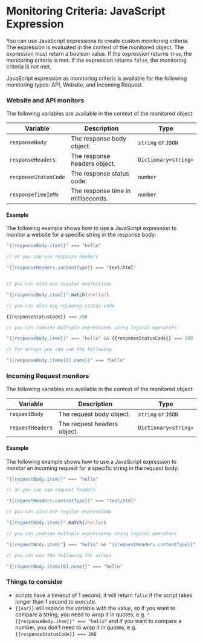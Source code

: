 # Monitoring Criteria: JavaScript Expression

You can use JavaScript expressions to create custom monitoring criteria. The expression is evaluated in the context of the monitored object. The expression must return a boolean value. If the expression returns `true`, the monitoring criteria is met. If the expression returns `false`, the monitoring criteria is not met.

JavaScript expression as monitoring criteria is available for the following monitoring types: API, Website, and Incoming Request. 

### Website and API monitors

The following variables are available in the context of the monitored object:

| Variable | Description | Type |
| --- | --- | --- |
| `responseBody` | The response body object. | `string` or `JSON` |
| `responseHeaders` | The response headers object. | `Dictionary<string>` |
| `responseStatusCode` | The response status code. | `number` |
| `responseTimeInMs` | The response time in milliseconds. | `number` |

#### Example

The following example shows how to use a JavaScript expression to monitor a website for a specific string in the response body:

```javascript
"{{responseBody.item}}" === "hello"

// or you can use response headers

"{{responseHeaders.contentType}} === "text/html"


// you can also use regular expressions

"{{responseBody.item}}".match(/hello/)

// you can also use response status code

{{responseStatusCode}} === 200

// you can combine multiple expressions using logical operators

"{{responseBody.item}}" === "hello" && {{responseStatusCode}} === 200

// for arrays you can use the following

"{{responseBody.items[0].name}}" === "hello"
```

### Incoming Request monitors

The following variables are available in the context of the monitored object:

| Variable | Description | Type |
| --- | --- | --- |
| `requestBody` | The request body object. | `string` or `JSON` |
| `requestHeaders` | The request headers object. | `Dictionary<string>` |


#### Example

The following example shows how to use a JavaScript expression to monitor an incoming request for a specific string in the request body:

```javascript
"{{requestBody.item}}" === "hello"

// or you can use request headers

"{{requestHeaders.contentType}}" === "text/html"

// you can also use regular expressions

"{{requestBody.item}}".match(/hello/)

// you can combine multiple expressions using logical operators

"{{requestBody.item}"} === "hello" && "{{requestHeaders.contentType}}" === "text/html"

// you can use the following for arrays

"{{requestBody.items[0].name}}" === "hello"
```

### Things to consider

* scripts have a timeout of 1 second, it will return `false` if the script takes longer than 1 second to execute. 
* `{{var}}` will replace the variable with the value, so if you want to compare a string, you need to wrap it in quotes, e.g. `"{{responseBody.item}}" === "hello"` and if you want to compare a number, you don't need to wrap it in quotes, e.g. `{{responseStatusCode}} === 200`